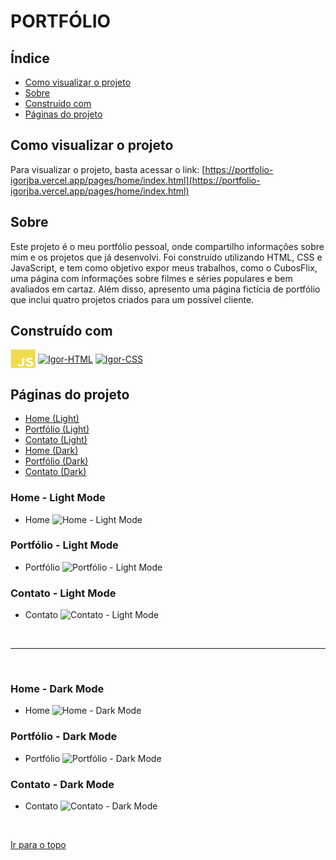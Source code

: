 
# PORTFÓLIO

## Índice

- [Como visualizar o projeto](#como-visualizar-o-projeto)<!-- omit from toc -->
- [Sobre](#sobre)
- [Construído com](#construído-com)
- [Páginas do projeto](#páginas-do-projeto)

## Como visualizar o projeto

Para visualizar o projeto, basta acessar o link: [https://portfolio-igorjba.vercel.app/pages/home/index.html](https://portfolio-igorjba.vercel.app/pages/home/index.html)

## Sobre
 
Este projeto é o meu portfólio pessoal, onde compartilho informações sobre mim e os projetos que já desenvolvi. Foi construído utilizando HTML, CSS e JavaScript, e tem como objetivo expor meus trabalhos, como o CubosFlix, uma página com informações sobre filmes e séries populares e bem avaliados em cartaz. Além disso, apresento uma página fictícia de portfólio que inclui quatro projetos criados para um possível cliente.

## Construído com

<a href="https://developer.mozilla.org/pt-BR/docs/Web/JavaScript" target="_blank"><img align="center" title="JavaScript" alt="Igor-Js" height="30" width="40" src="https://raw.githubusercontent.com/devicons/devicon/master/icons/javascript/javascript-plain.svg"></a>
<a href="https://developer.mozilla.org/pt-BR/docs/Web/HTML" target="_blank"><img align="center" title="HTML" alt="Igor-HTML" height="30" width="40" src="https://cdn.jsdelivr.net/gh/devicons/devicon/icons/html5/html5-plain-wordmark.svg"></a>
<a href="https://developer.mozilla.org/pt-BR/docs/Web/CSS" target="_blank"><img align="center" title="CSS" alt="Igor-CSS" height="30" width="40" src="https://cdn.jsdelivr.net/gh/devicons/devicon/icons/css3/css3-plain-wordmark.svg"></a>
<br/>

## Páginas do projeto

<detail>

- [Home (Light)](#home---light-mode) <!-- omit from toc -->
- [Portfólio (Light)](#portfólio---light-mode) 
- [Contato (Light)](#contato---light-mode)
- [Home (Dark)](#home---dark-mode)
- [Portfólio (Dark)](#portfólio---dark-mode)
- [Contato (Dark)](#contato---dark-mode)
</detail>

### Home - Light Mode

- Home ![](https://i.ibb.co/59zfbS5/home-light.png "Home - Light Mode")

### Portfólio - Light Mode

- Portfólio ![](https://i.ibb.co/1dGVL69/portfolio-light.png "Portfólio - Light Mode")

### Contato - Light Mode

- Contato ![](https://i.ibb.co/74r3Z7b/contato-light.png "Contato - Light Mode")

<br>

---
<br>

### Home - Dark Mode


- Home ![](https://i.ibb.co/M1Lf2LS/home-dark.png "Home - Dark Mode")

### Portfólio - Dark Mode

- Portfólio ![](https://i.ibb.co/tbxm2XR/portfolio-dark.png "Portfólio - Dark Mode")

### Contato - Dark Mode

- Contato ![](https://i.ibb.co/j3pV27q/contato-dark.png "Contato - Dark Mode")

<br>

[Ir para o topo](#portfólio)

[def]: #home
